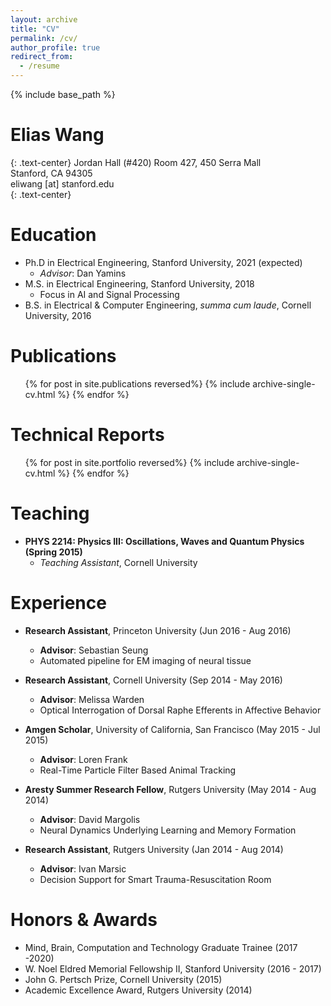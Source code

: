 ```yaml
---
layout: archive
title: "CV"
permalink: /cv/
author_profile: true
redirect_from:
  - /resume
---
```

{% include base_path %}

Elias Wang
=======
{: .text-center}
Jordan Hall (#420) Room 427, 450 Serra Mall  
Stanford, CA 94305  
eliwang [at] stanford.edu  
{: .text-center}

Education
======
* Ph.D in Electrical Engineering, Stanford University, 2021 (expected)
  * *Advisor*: Dan Yamins
* M.S. in Electrical Engineering, Stanford University, 2018
  * Focus in AI and Signal Processing
* B.S. in Electrical & Computer Engineering,  _summa cum laude_, Cornell University, 2016

Publications
======
  <ul>{% for post in site.publications reversed%}
    {% include archive-single-cv.html %}
  {% endfor %}</ul>
  
Technical Reports
======
  <ul>{% for post in site.portfolio reversed%}
    {% include archive-single-cv.html %}
  {% endfor %}</ul>

Teaching
======
* **PHYS 2214: Physics III: Oscillations, Waves and Quantum Physics (Spring 2015)**
  * *Teaching Assistant*, Cornell University

Experience
======
* __Research Assistant__, Princeton University (Jun 2016 - Aug 2016)
  * __Advisor__: Sebastian Seung
  * Automated pipeline for EM imaging of neural tissue

* __Research Assistant__, Cornell University (Sep 2014 - May 2016)
  * __Advisor__: Melissa Warden
  * Optical Interrogation of Dorsal Raphe Efferents in Affective Behavior
  
* __Amgen Scholar__, University of California, San Francisco (May 2015 - Jul 2015)
  * __Advisor__: Loren Frank
  * Real-Time Particle Filter Based Animal Tracking
  
* __Aresty Summer Research Fellow__, Rutgers University (May 2014 - Aug 2014)
  * __Advisor__: David Margolis
  * Neural Dynamics Underlying Learning and Memory Formation
  
* __Research Assistant__, Rutgers University (Jan 2014 - Aug 2014)
  * __Advisor__: Ivan Marsic
  * Decision Support for Smart Trauma-Resuscitation Room
  
Honors & Awards
======
* Mind, Brain, Computation and Technology Graduate Trainee (2017 -2020)
* W. Noel Eldred Memorial Fellowship II, Stanford University (2016 - 2017)
* John G. Pertsch Prize, Cornell University (2015)
* Academic Excellence Award, Rutgers University (2014)
  
